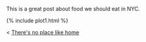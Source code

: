 This is a great post about food we should eat in NYC.

{% include plot1.html %}


< [There's no place like home](./index.md)
